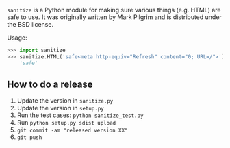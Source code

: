 `sanitize` is a Python module for making sure various things (e.g. HTML) are safe to use. It was originally written by Mark Pilgrim and is distributed under the BSD license.

Usage:
``` python
>>> import sanitize
>>> sanitize.HTML('safe<meta http-equiv="Refresh" content="0; URL=/">')
    'safe'
```
## How to do a release

1. Update the version in `sanitize.py`
2. Update the version in `setup.py`
3. Run the test cases: `python sanitize_test.py`
4. Run `python setup.py sdist upload`
5. `git commit -am "released version XX"`
6. `git push`

